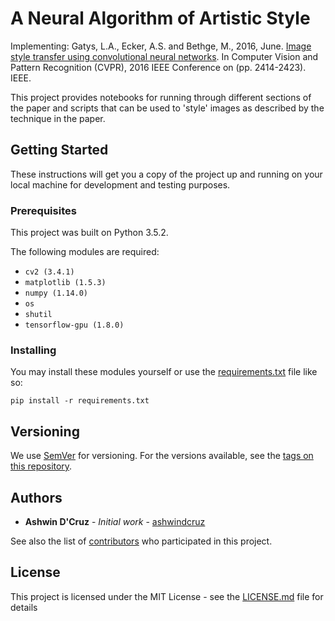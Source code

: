 # A Neural Algorithm of Artistic Style

Implementing: Gatys, L.A., Ecker, A.S. and Bethge, M., 2016, June. [Image style transfer using convolutional neural networks](https://www.cv-foundation.org/openaccess/content_cvpr_2016/papers/Gatys_Image_Style_Transfer_CVPR_2016_paper.pdf). In Computer Vision and Pattern Recognition (CVPR), 2016 IEEE Conference on (pp. 2414-2423). IEEE.

This project provides notebooks for running through different sections of the paper and scripts that can be used to 'style' images as described by the technique in the paper. 

## Getting Started

These instructions will get you a copy of the project up and running on your local machine for development and testing purposes. 

### Prerequisites

This project was built on Python 3.5.2.

The following modules are required:
* ```cv2 (3.4.1)```
* ```matplotlib (1.5.3)```
* ```numpy (1.14.0)```
* ```os```
* ```shutil```
* ```tensorflow-gpu (1.8.0)```

### Installing
You may install these modules yourself or use the [requirements.txt](requirements.txt) file like so: 
```
pip install -r requirements.txt
```


<!---## Deployment

Add additional notes about how to deploy this on a live system

## Built With

* [Dropwizard](http://www.dropwizard.io/1.0.2/docs/) - The web framework used
* [Maven](https://maven.apache.org/) - Dependency Management
* [ROME](https://rometools.github.io/rome/) - Used to generate RSS Feeds

## Contributing

Please read [CONTRIBUTING.md](https://gist.github.com/PurpleBooth/b24679402957c63ec426) for details on our code of conduct, and the process for submitting pull requests to us.
--->
## Versioning

We use [SemVer](http://semver.org/) for versioning. For the versions available, see the [tags on this repository](https://github.com/your/project/tags). 

## Authors

* **Ashwin D'Cruz** - *Initial work* - [ashwindcruz](https://github.com/ashwindcruz)

See also the list of [contributors](https://github.com/your/project/contributors) who participated in this project.

## License

This project is licensed under the MIT License - see the [LICENSE.md](LICENSE.md) file for details
<!---
## Acknowledgments

* Hat tip to anyone whose code was used
* Inspiration
* etc
--->
